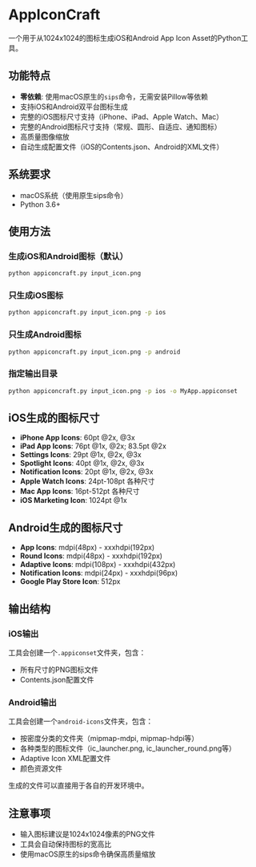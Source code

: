 # AppIconCraft

一个用于从1024x1024的图标生成iOS和Android App Icon Asset的Python工具。

## 功能特点

- **零依赖**: 使用macOS原生的`sips`命令，无需安装Pillow等依赖
- 支持iOS和Android双平台图标生成
- 完整的iOS图标尺寸支持（iPhone、iPad、Apple Watch、Mac）
- 完整的Android图标尺寸支持（常规、圆形、自适应、通知图标）
- 高质量图像缩放
- 自动生成配置文件（iOS的Contents.json、Android的XML文件）

## 系统要求

- macOS系统（使用原生sips命令）
- Python 3.6+

## 使用方法

### 生成iOS和Android图标（默认）
```bash
python appiconcraft.py input_icon.png
```

### 只生成iOS图标
```bash
python appiconcraft.py input_icon.png -p ios
```

### 只生成Android图标
```bash
python appiconcraft.py input_icon.png -p android
```

### 指定输出目录
```bash
python appiconcraft.py input_icon.png -p ios -o MyApp.appiconset
```

## iOS生成的图标尺寸

- **iPhone App Icons**: 60pt @2x, @3x
- **iPad App Icons**: 76pt @1x, @2x; 83.5pt @2x
- **Settings Icons**: 29pt @1x, @2x, @3x
- **Spotlight Icons**: 40pt @1x, @2x, @3x
- **Notification Icons**: 20pt @1x, @2x, @3x
- **Apple Watch Icons**: 24pt-108pt 各种尺寸
- **Mac App Icons**: 16pt-512pt 各种尺寸
- **iOS Marketing Icon**: 1024pt @1x

## Android生成的图标尺寸

- **App Icons**: mdpi(48px) - xxxhdpi(192px)
- **Round Icons**: mdpi(48px) - xxxhdpi(192px)
- **Adaptive Icons**: mdpi(108px) - xxxhdpi(432px)
- **Notification Icons**: mdpi(24px) - xxxhdpi(96px)
- **Google Play Store Icon**: 512px

## 输出结构

### iOS输出
工具会创建一个`.appiconset`文件夹，包含：
- 所有尺寸的PNG图标文件
- Contents.json配置文件

### Android输出
工具会创建一个`android-icons`文件夹，包含：
- 按密度分类的文件夹（mipmap-mdpi, mipmap-hdpi等）
- 各种类型的图标文件（ic_launcher.png, ic_launcher_round.png等）
- Adaptive Icon XML配置文件
- 颜色资源文件

生成的文件可以直接用于各自的开发环境中。

## 注意事项

- 输入图标建议是1024x1024像素的PNG文件
- 工具会自动保持图标的宽高比
- 使用macOS原生的sips命令确保高质量缩放